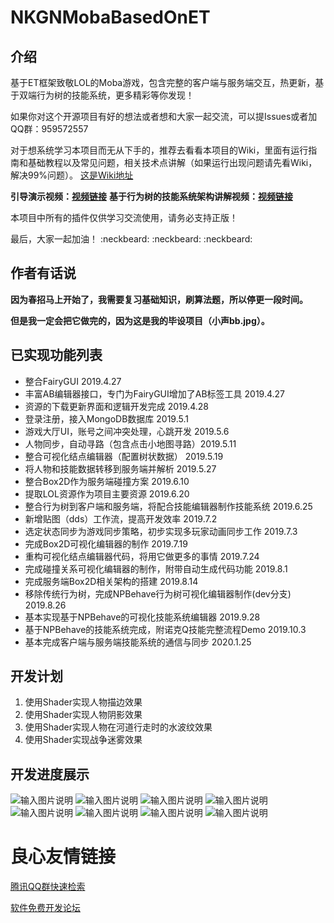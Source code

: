 # NKGNMobaBasedOnET

## 介绍
基于ET框架致敬LOL的Moba游戏，包含完整的客户端与服务端交互，热更新，基于双端行为树的技能系统，更多精彩等你发现！

如果你对这个开源项目有好的想法或者想和大家一起交流，可以提Issues或者加QQ群：959572557

对于想系统学习本项目而无从下手的，推荐去看看本项目的Wiki，里面有运行指南和基础教程以及常见问题，相关技术点讲解（如果运行出现问题请先看Wiki，解决99%问题）。
[这是Wiki地址](https://gitee.com/NKG_admin/MKGMobaBasedOnET/wikis)

**引导演示视频：[视频链接](https://www.bilibili.com/video/av74833675)** 
**基于行为树的技能系统架构讲解视频：[视频链接](https://www.bilibili.com/video/av85318986)** 

本项目中所有的插件仅供学习交流使用，请务必支持正版！

最后，大家一起加油！   :neckbeard:  :neckbeard:  :neckbeard: 

## 作者有话说

 **因为春招马上开始了，我需要复习基础知识，刷算法题，所以停更一段时间。** 

 **但是我一定会把它做完的，因为这是我的毕设项目（小声bb.jpg）。** 

## 已实现功能列表

- 整合FairyGUI 2019.4.27
- 丰富AB编辑器接口，专门为FairyGUI增加了AB标签工具   2019.4.27
- 资源的下载更新界面和逻辑开发完成   2019.4.28
- 登录注册，接入MongoDB数据库  2019.5.1
- 游戏大厅UI，账号之间冲突处理，心跳开发  2019.5.6
- 人物同步，自动寻路（包含点击小地图寻路）2019.5.11
- 整合可视化结点编辑器（配置树状数据） 2019.5.19
- 将人物和技能数据转移到服务端并解析  2019.5.27
- 整合Box2D作为服务端碰撞方案  2019.6.10
- 提取LOL资源作为项目主要资源 2019.6.20
- 整合行为树到客户端和服务端，将配合技能编辑器制作技能系统 2019.6.25
- 新增贴图（dds）工作流，提高开发效率  2019.7.2
- 选定状态同步为游戏同步策略，初步实现多玩家动画同步工作 2019.7.3
- 完成Box2D可视化编辑器的制作  2019.7.19
- 重构可视化结点编辑器代码，将用它做更多的事情 2019.7.24
- 完成碰撞关系可视化编辑器的制作，附带自动生成代码功能 2019.8.1
- 完成服务端Box2D相关架构的搭建 2019.8.14
- 移除传统行为树，完成NPBehave行为树可视化编辑器制作(dev分支) 2019.8.26
- 基本实现基于NPBehave的可视化技能系统编辑器 2019.9.28
- 基于NPBehave的技能系统完成，附诺克Q技能完整流程Demo 2019.10.3 
- 基本完成客户端与服务端技能系统的通信与同步 2020.1.25

## 开发计划

1. 使用Shader实现人物描边效果
2. 使用Shader实现人物阴影效果
3. 使用Shader实现人物在河道行走时的水波纹效果
4. 使用Shader实现战争迷雾效果

## 开发进度展示

![输入图片说明](https://gitee.com/uploads/images/2019/0502/173207_17e8e767_2253805.png "资源更新界面")
![输入图片说明](https://gitee.com/uploads/images/2019/0502/173246_f83a8591_2253805.png "登录注册界面")
![输入图片说明](https://gitee.com/uploads/images/2019/0502/173252_7dbcd604_2253805.png "游戏大厅界面")
![输入图片说明](https://images.gitee.com/uploads/images/2020/0125/154943_83ead3dc_2253805.png "战斗界面第四版")
![输入图片说明](https://images.gitee.com/uploads/images/2019/0720/185840_f28e17e6_2253805.jpeg "Box2D编辑器界面")
![输入图片说明](https://images.gitee.com/uploads/images/2019/1210/174018_f52aab48_2253805.png "特效制作截图")
![输入图片说明](https://images.gitee.com/uploads/images/2019/1003/160635_1de5993c_2253805.png "诺克Q技能行为树示例")
![输入图片说明](https://images.gitee.com/uploads/images/2019/0919/163758_138e22e9_2253805.png "技能系统架构.png")

 # 良心友情链接

[腾讯QQ群快速检索](http://u.720life.cn/s/8cf73f7c)

[软件免费开发论坛](http://u.720life.cn/s/bbb01dc0)